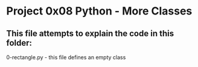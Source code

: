# Project 0x08 Python - More Classes

## This file attempts to explain the code in this folder:

0-rectangle.py - this file defines an empty class
